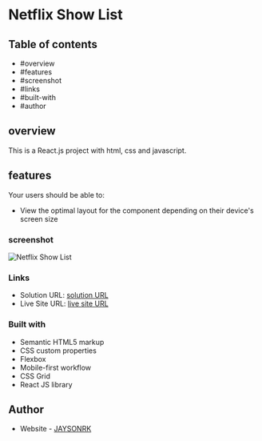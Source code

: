 # Netflix Show List

## Table of contents

  - #overview
  - #features
  - #screenshot
  - #links
  - #built-with
  - #author

## overview

This is a React.js project with html, css and javascript.

## features

Your users should be able to:

- View the optimal layout for the component depending on their device's screen size


### screenshot
![Netflix Show List](./design/desktop-preview.jpg)


### Links

- Solution URL: [solution URL](https://github.com/JAYSONRK/Netflix-show-list_netlify)
- Live Site URL: [live site URL](https://frabjous-conkies-194bef.netlify.app/)


### Built with

- Semantic HTML5 markup
- CSS custom properties
- Flexbox
- Mobile-first workflow
- CSS Grid
- React JS library

## Author

- Website - [JAYSONRK](https://jaysonrk.com/)
